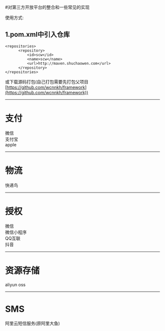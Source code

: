#对第三方开放平台的整合和一些常见的实现

使用方式:

1.pom.xml中引入仓库
-------------------
	<repositories>
		  <repository>
			  <id>scw</id>
			  <name>scw</name>
			  <url>http://maven.shuchaowen.com</url>
		  </repository>
    </repositories>
或下载源码打包(自己打包需要先打包父项目[https://github.com/wcnnkh/framework](https://github.com/wcnnkh/framework))

---
# 支付
微信<br/>
支付宝<br/>
apple<br/>

---
# 物流
快递鸟<br/>

---
# 授权
微信<br/>
微信小程序<br/>
QQ互联<br/>
抖音<br/>

---
# 资源存储
aliyun oss<br/>

---
# SMS
阿里云短信服务(原阿里大鱼)<br/>